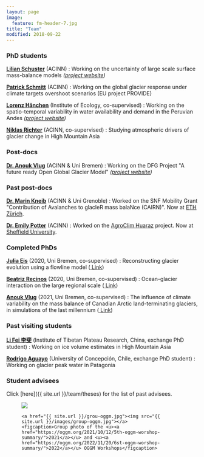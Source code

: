 ```yaml
---
layout: page
image:
  feature: fm-header-7.jpg
title: "Team"
modified: 2018-09-22
---
```


### PhD students

<b><u> <a href="https://www.uibk.ac.at/acinn/people/lilian-schuster.html.en">Lilian Schuster</a></u></b> (ACINN)
: Working on the uncertainty of large scale surface mass-balance models *([project website](https://www.uibk.ac.at/acinn/research/ice-and-climate/projects/uncertainties-glacier-smb.html.en))*

<b><u> <a href="https://www.uibk.ac.at/acinn/people/patrick-schmitt.html.en">Patrick Schmitt</a></u></b> (ACINN)
: Working on the global glacier response under climate targets overshoot scenarios (EU project PROVIDE)

<b><u> <a href="http://www.biomet.co.at/people/lorenz-hanchen/">Lorenz Hänchen</a></u></b> (Institute of Ecology, co-supervised)
: Working on the spatio-temporal variability in water availability and demand in the Peruvian Andes *([project website](https://agroclim-huaraz.info))*

<b><u> <a href="https://www.uibk.ac.at/acinn/people/niklas-richter.html.en">Niklas Richter</a></u></b> (ACINN, co-supervised)
: Studying atmospheric drivers of glacier change in High Mountain Asia

### Post-docs

<b><u> <a href="https://www.uibk.ac.at/acinn/people/anouk-vlug.html.en">Dr. Anouk Vlug</a></u></b> (ACINN & Uni Bremen)
: Working on the DFG Project "A future ready Open Global Glacier Model" *([project website](https://oggm.org))*

### Past post-docs

<b><u> <a href="https://scholar.google.com/citations?user=_KFP8v4AAAAJ&hl=fr">Dr. Marin Kneib</a></u></b> (ACINN & Uni Grenoble)
: Worked on the SNF Mobility Grant "Contribution of Avalanches to glacIeR mass balaNce (CAIRN)". Now at [ETH Zürich](https://scholar.google.com/citations?user=_KFP8v4AAAAJ).

<b><u> <a href="https://www.sheffield.ac.uk/geography/people/academic-staff/emily-potter">Dr. Emily Potter</a></u></b> (ACINN)
: Worked on the [AgroClim Huaraz](https://agroclim-huaraz.info) project. Now at [Sheffield University](https://www.sheffield.ac.uk/geography-planning/people/academic-research/emily-potter).

### Completed PhDs

<b><u> <a href="https://geographie.uni-bremen.de/index.php?option=com_jresearch&view=member&task=show&id=81">Julia Eis</a></u></b> (2020, Uni Bremen, co-supervised)
: Reconstructing glacier evolution using a flowline model ([<i class="fa fa-file-pdf-o" aria-hidden="true"></i> Link](https://media.suub.uni-bremen.de/handle/elib/4635))

<b><u> <a href="https://www.researchgate.net/profile/Beatriz_Recinos">Beatriz Recinos</a></u></b> (2020, Uni Bremen, co-supervised)
: Ocean-glacier interaction on the large regional scale ([<i class="fa fa-file-pdf-o" aria-hidden="true"></i> Link](https://media.suub.uni-bremen.de/handle/elib/4637))

<b><u> <a href="https://www.uibk.ac.at/acinn/people/anouk-vlug.html.en">Anouk Vlug</a></u></b> (2021, Uni Bremen, co-supervised)
: The influence of climate variability on the mass balance of Canadian Arctic land-terminating glaciers, in simulations of the last millennium ([<i class="fa fa-file-pdf-o" aria-hidden="true"></i> Link](https://media.suub.uni-bremen.de/handle/elib/5896))

### Past visiting students

<b><u> <a href="https://www.uibk.ac.at/acinn/people/li-fei.html.en">Li Fei 李斐</a></u></b> (Institute of Tibetan Plateau Research, China, exchange PhD student)
: Working on ice volume estimates in High Mountain Asia

<b><u> <a href="https://rodaguayo.github.io/">Rodrigo Aguayo</a></u></b> (University of Concepción, Chile, exchange PhD student)
: Working on glacier peak water in Patagonia

### Student advisees

Click [here]({{ site.url }}/team/theses) for the list of past advisees.

<figure>
    <a href="https://oggm.org/img/blog/5th_workshop/group_picture_hostel.jpg"><img src="https://oggm.org/img/blog/5th_workshop/group_picture_hostel.jpg"></a>

    <a href="{{ site.url }}/grou-oggm.jpg"><img src="{{ site.url }}/images/group-oggm.jpg"></a>
    <figcaption>Group photo of the <u><a href="https://oggm.org/2021/10/12/5th-oggm-worshop-summary/">2021</a></u> and <u><a href="https://oggm.org/2022/11/20/6st-oggm-worshop-summary/">2022</a></u> OGGM Workshops</figcaption>
</figure>
